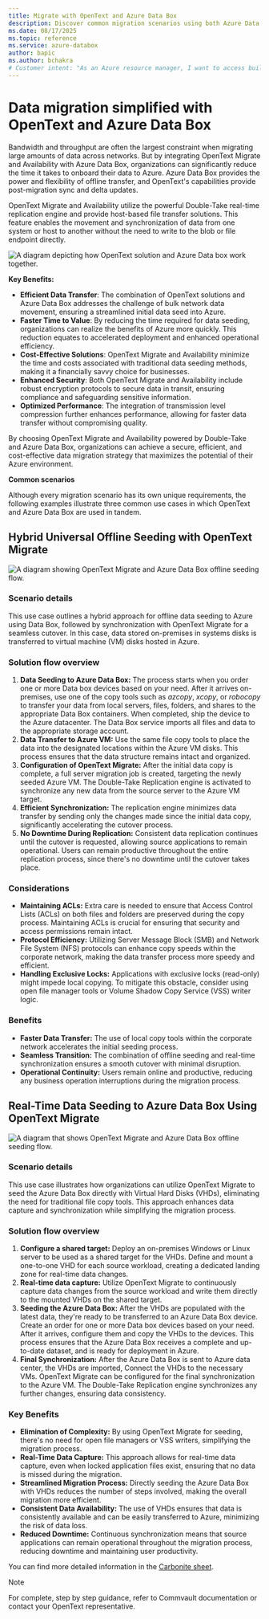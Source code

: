 ```yaml
---
title: Migrate with OpenText and Azure Data Box
description: Discover common migration scenarios using both Azure Data Box and OpenText solutions.
ms.date: 08/17/2025
ms.topic: reference
ms.service: azure-databox
author: bapic
ms.author: bchakra
# Customer intent: "As an Azure resource manager, I want to access built-in policy definitions for Azure Data Box, so that I can implement governance and compliance measures effectively across my resources."
---
```


<!--
Initial score: 78 (1088/28)
Curremnt score: 98 (1141/1 false-positive)
-->

# Data migration simplified with OpenText and Azure Data Box

Bandwidth and throughput are often the largest constraint when migrating large amounts of data across networks. But by integrating OpenText Migrate and Availability with Azure Data Box, organizations can significantly reduce the time it takes to onboard their data to Azure. Azure Data Box provides the power and flexibility of offline transfer, and OpenText's capabilities provide post-migration sync and delta updates.

OpenText Migrate and Availability utilize the powerful Double-Take real-time replication engine and provide host-based file transfer solutions. This feature enables the movement and synchronization of data from one system or host to another without the need to write to the blob or file endpoint directly.

![A diagram depicting how OpenText solution and Azure Data box work together.](media/migrate-opentext-and-data-box/hybrid-seeding.png)

**Key Benefits:**

- **Efficient Data Transfer**: The combination of OpenText solutions and Azure Data Box addresses the challenge of bulk network data movement, ensuring a streamlined initial data seed into Azure.
- **Faster Time to Value**: By reducing the time required for data seeding, organizations can realize the benefits of Azure more quickly. This reduction equates to accelerated deployment and enhanced operational efficiency.
- **Cost-Effective Solutions**: OpenText Migrate and Availability minimize the time and costs associated with traditional data seeding methods, making it a financially savvy choice for businesses.
- **Enhanced Security**: Both OpenText Migrate and Availability include robust encryption protocols to secure data in transit, ensuring compliance and safeguarding sensitive information.
- **Optimized Performance**: The integration of transmission level compression further enhances performance, allowing for faster data transfer without compromising quality.

By choosing OpenText Migrate and Availability powered by Double-Take and Azure Data Box, organizations can achieve a secure, efficient, and cost-effective data migration strategy that maximizes the potential of their Azure environment.

**Common scenarios**

Although every migration scenario has its own unique requirements, the following examples illustrate three common use cases in which OpenText and Azure Data Box are used in tandem.

## Hybrid Universal Offline Seeding with OpenText Migrate

![A diagram showing OpenText Migrate and Azure Data Box offline seeding flow.](media/migrate-opentext-and-data-box/offline-seeding.png)

### Scenario details

This use case outlines a hybrid approach for offline data seeding to Azure using Data Box, followed by synchronization with OpenText Migrate for a seamless cutover. In this case, data stored on-premises in systems disks is transferred to virtual machine (VM) disks hosted in Azure.

### Solution flow overview

1. **Data Seeding to Azure Data Box:** The process starts when you order one or more Data box devices based on your need. After it arrives on-premises, use one of the copy tools such as *azcopy*, *xcopy*, or *robocopy* to transfer your data from local servers, files, folders, and shares to the appropriate Data Box containers. When completed, ship the device to the Azure datacenter. The Data Box service imports all files and data to the appropriate storage account.
2. **Data Transfer to Azure VM:** Use the same file copy tools to place the data into the designated locations within the Azure VM disks. This process ensures that the data structure remains intact and organized.
3. **Configuration of OpenText Migrate:** After the initial data copy is complete, a full server migration job is created, targeting the newly seeded Azure VM. The Double-Take Replication engine is activated to synchronize any new data from the source server to the Azure VM target.
4. **Efficient Synchronization:** The replication engine minimizes data transfer by sending only the changes made since the initial data copy, significantly accelerating the cutover process.
5. **No Downtime During Replication:** Consistent data replication continues until the cutover is requested, allowing source applications to remain operational. Users can remain productive throughout the entire replication process, since there's no downtime until the cutover takes place.

### Considerations

- **Maintaining ACLs:** Extra care is needed to ensure that Access Control Lists (ACLs) on both files and folders are preserved during the copy process. Maintaining ACLs is crucial for ensuring that security and access permissions remain intact.
- **Protocol Efficiency:** Utilizing Server Message Block (SMB) and Network File System (NFS) protocols can enhance copy speeds within the corporate network, making the data transfer process more speedy and efficient.
- **Handling Exclusive Locks:** Applications with exclusive locks (read-only) might impede local copying. To mitigate this obstacle, consider using open file manager tools or Volume Shadow Copy Service (VSS) writer logic.

### Benefits

- **Faster Data Transfer:** The use of local copy tools within the corporate network accelerates the initial seeding process.
- **Seamless Transition:** The combination of offline seeding and real-time synchronization ensures a smooth cutover with minimal disruption.
- **Operational Continuity:** Users remain online and productive, reducing any business operation interruptions during the migration process.

## Real-Time Data Seeding to Azure Data Box Using OpenText Migrate

![A diagram that shows OpenText Migrate and Azure Data Box offline seeding flow.](media/migrate-opentext-and-data-box/real-time-seeding.png)

### Scenario details
This use case illustrates how organizations can utilize OpenText Migrate to seed the Azure Data Box directly with Virtual Hard Disks (VHDs), eliminating the need for traditional file copy tools. This approach enhances data capture and synchronization while simplifying the migration process.

### Solution flow overview

1. **Configure a shared target:** Deploy an  on-premises  Windows or Linux server to be used as a shared target for the VHDs. Define and mount a one-to-one VHD for each source workload, creating a dedicated landing zone for real-time data changes.
2. **Real-time data capture:** Utilize OpenText Migrate to continuously capture data changes from the source workload and write them directly to the mounted VHDs on the shared target.
3. **Seeding the Azure Data Box:** After the VHDs are populated with the latest data, they're ready to be transferred to an Azure Data Box device. Create an order for one or more Data box devices based on your need. After it arrives, configure them and copy the VHDs to the devices. This process ensures that the Azure Data Box receives a complete and up-to-date dataset, and is ready for deployment in Azure.
4. **Final Synchronization:** After the Azure Data Box is sent to Azure data center, the VHDs are imported, Connect the VHDs to the necessary VMs. OpenText Migrate can be configured for the final synchronization to the Azure VM. The Double-Take Replication engine synchronizes any further changes, ensuring data consistency.

### Key Benefits

- **Elimination of Complexity:** By using OpenText Migrate for seeding, there's no need for open file managers or VSS writers, simplifying the migration process.
- **Real-Time Data Capture:** This approach allows for real-time data capture, even when locked application files exist, ensuring that no data is missed during the migration.
- **Streamlined Migration Process:** Directly seeding the Azure Data Box with VHDs reduces the number of steps involved, making the overall migration more efficient.
- **Consistent Data Availability:** The use of VHDs ensures that data is consistently available and can be easily transferred to Azure, minimizing the risk of data loss.
- **Reduced Downtime:** Continuous synchronization means that source applications can remain operational throughout the migration process, reducing downtime and maintaining user productivity.

You can find more detailed information in the [Carbonite sheet](https://www.carbonite.com/resources/datasheet/carbonite-migrate/).

> [!NOTE]
> For complete, step by step guidance, refer to Commvault documentation or contact your OpenText representative.

